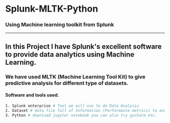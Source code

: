 # Splunk-MLTK-Python
### Using Machine learning toolkit from Splunk 
---------

## In this Project I have Splunk's excellent software to provide data analytics using Machine Learning.
### We have used MLTK (Machine Learning Tool Kit) to give predictive analysis for different type of datasets.
#### Software and tools used.
```bash
1. Splunk enterprise # Tool we will use to do Data Analysis
2. Dataset # data file full of Information (Performance metrics) to analyse typically in .csv format
3. Python # download jupyter notebook you can also try pycharm etc.
```
